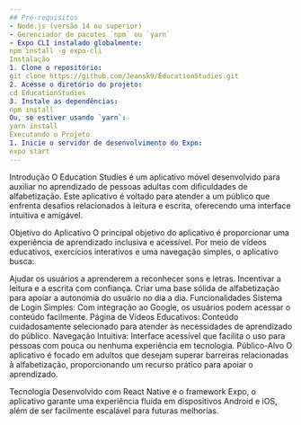 ```yaml
---
## Pré-requisitos
- Node.js (versão 14 ou superior)
- Gerenciador de pacotes `npm` ou `yarn`
- Expo CLI instalado globalmente:
npm install -g expo-cli
Instalação
1. Clone o repositório:
git clone https://github.com/Jeansk9/EducationStudies.git
2. Acesse o diretório do projeto:
cd EducationStudies
3. Instale as dependências:
npm install
Ou, se estiver usando `yarn`:
yarn install
Executando o Projeto
1. Inicie o servidor de desenvolvimento do Expo:
expo start
---
```



Introdução
O Education Studies é um aplicativo móvel desenvolvido para auxiliar no aprendizado de pessoas adultas com dificuldades de alfabetização. Este aplicativo é voltado para atender a um público que enfrenta desafios relacionados à leitura e escrita, oferecendo uma interface intuitiva e amigável.

Objetivo do Aplicativo
O principal objetivo do aplicativo é proporcionar uma experiência de aprendizado inclusiva e acessível. Por meio de vídeos educativos, exercícios interativos e uma navegação simples, o aplicativo busca:

Ajudar os usuários a aprenderem a reconhecer sons e letras.
Incentivar a leitura e a escrita com confiança.
Criar uma base sólida de alfabetização para apoiar a autonomia do usuário no dia a dia.
Funcionalidades
Sistema de Login Simples: Com integração ao Google, os usuários podem acessar o conteúdo facilmente.
Página de Vídeos Educativos: Conteúdo cuidadosamente selecionado para atender às necessidades de aprendizado do público.
Navegação Intuitiva: Interface acessível que facilita o uso para pessoas com pouca ou nenhuma experiência em tecnologia.
Público-Alvo
O aplicativo é focado em adultos que desejam superar barreiras relacionadas à alfabetização, proporcionando um recurso prático para apoiar o aprendizado.

Tecnologia
Desenvolvido com React Native e o framework Expo, o aplicativo garante uma experiência fluida em dispositivos Android e iOS, além de ser facilmente escalável para futuras melhorias.

